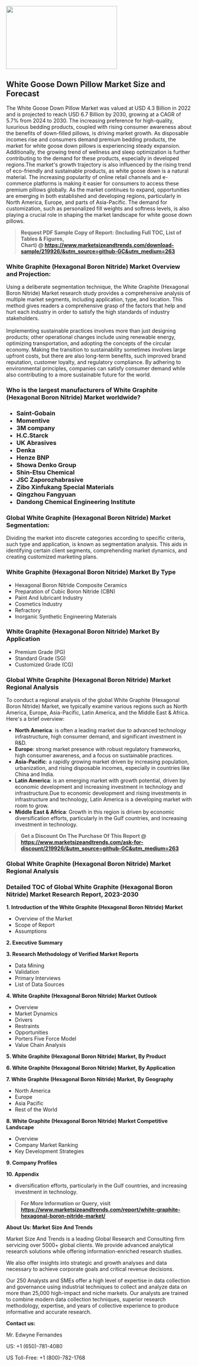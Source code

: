 <p><img class="alignnone size-medium wp-image-20088" src="https://ffe5etoiles.com/wp-content/uploads/2024/12/MST1-300x171.png" alt="" width="300" height="171" /></p><h2>White Goose Down Pillow Market Size and Forecast</h2><p>The White Goose Down Pillow Market was valued at USD 4.3 Billion in 2022 and is projected to reach USD 6.7 Billion by 2030, growing at a CAGR of 5.7% from 2024 to 2030. The increasing preference for high-quality, luxurious bedding products, coupled with rising consumer awareness about the benefits of down-filled pillows, is driving market growth. As disposable incomes rise and consumers demand premium bedding products, the market for white goose down pillows is experiencing steady expansion. Additionally, the growing trend of wellness and sleep optimization is further contributing to the demand for these products, especially in developed regions.The market's growth trajectory is also influenced by the rising trend of eco-friendly and sustainable products, as white goose down is a natural material. The increasing popularity of online retail channels and e-commerce platforms is making it easier for consumers to access these premium pillows globally. As the market continues to expand, opportunities are emerging in both established and developing regions, particularly in North America, Europe, and parts of Asia-Pacific. The demand for customization, such as personalized fill weights and softness levels, is also playing a crucial role in shaping the market landscape for white goose down pillows.</p></p><blockquote id="" class=""><strong>Request PDF Sample Copy of Report: (Including Full TOC, List of Tables &amp; Figures, Chart)&nbsp;@&nbsp;<strong><a href="https://www.marketsizeandtrends.com/download-sample/219926/&utm_source=github-GC&utm_medium=263" target="_blank">https://www.marketsizeandtrends.com/download-sample/219926/&utm_source=github-GC&utm_medium=263</a></strong></strong></blockquote><h3 id="" class="">White Graphite (Hexagonal Boron Nitride) Market&nbsp;Overview and Projection:</h3><p id="" class="">Using a deliberate segmentation technique, the White Graphite (Hexagonal Boron Nitride) Market research study provides a comprehensive analysis of multiple market segments, including application, type, and location. This method gives readers a comprehensive grasp of the factors that help and hurt each industry in order to satisfy the high standards of industry stakeholders. <br /> <br />Implementing sustainable practices involves more than just designing products; other operational changes include using renewable energy, optimizing transportation, and adopting the concepts of the circular economy. Making the transition to sustainability sometimes involves large upfront costs, but there are also long-term benefits, such improved brand reputation, customer loyalty, and regulatory compliance. By adhering to environmental principles, companies can satisfy consumer demand while also contributing to a more sustainable future for the world.</p><h3 id="" class="">Who is the largest manufacturers of&nbsp;White Graphite (Hexagonal Boron Nitride) Market worldwide?</h3><h3 class=""><p><ul><li>Saint-Gobain </li><li> Momentive </li><li> 3M company </li><li> H.C.Starck </li><li> UK Abrasives </li><li> Denka </li><li> Henze BNP </li><li> Showa Denko Group </li><li> Shin-Etsu Chemical </li><li> JSC Zaporozhabrasive </li><li> Zibo Xinfukang Special Materials </li><li> Qingzhou Fangyuan </li><li> Dandong Chemical Engineering Institute</li></ul></p></h3><h3 id="" class="">Global&nbsp;White Graphite (Hexagonal Boron Nitride) Market Segmentation:</h3><p id="" class="">Dividing the market into discrete categories according to specific criteria, such type and application, is known as segmentation analysis. This aids in identifying certain client segments, comprehending market dynamics, and creating customized marketing plans.</p><h3 id="" class="">White Graphite (Hexagonal Boron Nitride) Market&nbsp;By Type</h3><p><p><ul><li>Hexagonal Boron Nitride Composite Ceramics</li><li> Preparation of Cubic Boron Nitride (CBN)</li><li> Paint And lubricant Industry</li><li> Cosmetics Industry</li><li> Refractory</li><li> Inorganic Synthetic Engineering Materials</p></li></ul></p></p><h3 id="" class="">White Graphite (Hexagonal Boron Nitride) Market&nbsp;By Application</h3><p class=""><p><ul><li>Premium Grade (PG)</li><li> Standard Grade (SG)</li><li> Customized Grade (CG)</li></ul></p></p><h3 id="" class="">Global White Graphite (Hexagonal Boron Nitride) Market Regional Analysis</h3><p id="" class="">To conduct a regional analysis of the global White Graphite (Hexagonal Boron Nitride) Market, we typically examine various regions such as North America, Europe, Asia-Pacific, Latin America, and the Middle East &amp; Africa. Here's a brief overview:</p><ul><li><strong>North America</strong>: is often a leading market due to advanced technology infrastructure, high consumer demand, and significant investment in R&amp;D.</li><li><strong>Europe</strong>: strong market presence with robust regulatory frameworks, high consumer awareness, and a focus on sustainable practices.</li><li><strong>Asia-Pacific</strong>: a rapidly growing market driven by increasing population, urbanization, and rising disposable incomes, especially in countries like China and India.</li><li><strong>Latin America</strong>: is an emerging market with growth potential, driven by economic development and increasing investment in technology and infrastructure.Due to economic development and rising investments in infrastructure and technology, Latin America is a developing market with room to grow.</li><li><strong>Middle East &amp; Africa</strong>: Growth in this region is driven by economic diversification efforts, particularly in the Gulf countries, and increasing investment in technology.</li></ul><blockquote id="" class=""><strong>Get a Discount On The Purchase Of This Report @ <strong><a href="https://www.marketsizeandtrends.com/ask-for-discount/219926/&utm_source=github-GC&utm_medium=263" target="_blank">https://www.marketsizeandtrends.com/ask-for-discount/219926/&utm_source=github-GC&utm_medium=263</a></strong></strong></blockquote><h3 id="" class="">Global White Graphite (Hexagonal Boron Nitride) Market Regional Analysis</h3><h3 id="" class="">Detailed TOC of Global White Graphite (Hexagonal Boron Nitride) Market Research Report, 2023-2030</h3><p id="" class=""><strong>1. Introduction of the White Graphite (Hexagonal Boron Nitride) Market</strong></p><ul><li>Overview of the Market</li><li>Scope of Report</li><li>Assumptions</li></ul><p id="" class=""><strong>2. Executive Summary</strong></p><p id="" class=""><strong>3. Research Methodology of Verified Market Reports</strong></p><ul><li>Data Mining</li><li>Validation</li><li>Primary Interviews</li><li>List of Data Sources</li></ul><p id="" class=""><strong>4. White Graphite (Hexagonal Boron Nitride) Market Outlook</strong></p><ul><li>Overview</li><li>Market Dynamics</li><li>Drivers</li><li>Restraints</li><li>Opportunities</li><li>Porters Five Force Model</li><li>Value Chain Analysis</li></ul><p id="" class=""><strong>5. White Graphite (Hexagonal Boron Nitride) Market, By Product</strong></p><p id="" class=""><strong>6. White Graphite (Hexagonal Boron Nitride) Market, By Application</strong></p><p id="" class=""><strong>7. White Graphite (Hexagonal Boron Nitride) Market, By Geography</strong></p><ul><li>North America</li><li>Europe</li><li>Asia Pacific</li><li>Rest of the World</li></ul><p id="" class=""><strong>8. White Graphite (Hexagonal Boron Nitride) Market Competitive Landscape</strong></p><ul><li>Overview</li><li>Company Market Ranking</li><li>Key Development Strategies</li></ul><p id="" class=""><strong>9. Company Profiles</strong></p><p id="" class=""><strong>10. Appendix</strong></p><ul><li>diversification efforts, particularly in the Gulf countries, and increasing investment in technology.</li></ul><blockquote id="" class=""><strong>For More Information or Query, visit <strong><strong><a href="https://www.marketsizeandtrends.com/report/white-graphite-hexagonal-boron-nitride-market/" target="_blank">https://www.marketsizeandtrends.com/report/white-graphite-hexagonal-boron-nitride-market/</a></strong></strong></strong></blockquote><p id="" class=""><strong>About Us: Market Size And Trends</strong></p><p id="" class="">Market Size And Trends is a leading Global Research and Consulting firm servicing over 5000+ global clients. We provide advanced analytical research solutions while offering information-enriched research studies.</p><p id="" class="">We also offer insights into strategic and growth analyses and data necessary to achieve corporate goals and critical revenue decisions.</p><p id="" class="">Our 250 Analysts and SMEs offer a high level of expertise in data collection and governance using industrial techniques to collect and analyze data on more than 25,000 high-impact and niche markets. Our analysts are trained to combine modern data collection techniques, superior research methodology, expertise, and years of collective experience to produce informative and accurate research.</p><p id="" class=""><strong>Contact us:</strong></p><p id="" class="">Mr. Edwyne Fernandes</p><p id="" class="">US: +1 (650)-781-4080</p><p id="" class="">US Toll-Free: +1 (800)-782-1768</p>

